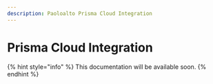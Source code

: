 ```yaml
---
description: Paoloalto Prisma Cloud Integration
---
```


# Prisma Cloud Integration

{% hint style="info" %}
This documentation will be available soon.
{% endhint %}

